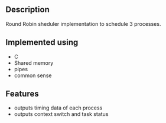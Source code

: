 

## Description

Round Robin sheduler implementation to schedule 3 processes.

## Implemented using

- C
- Shared memory
- pipes
- common sense 

## Features

- outputs timing data of each process
- outputs context switch and task status


